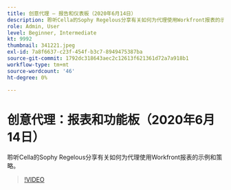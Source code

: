 ```yaml
---
title: 创意代理 — 报告和仪表板（2020年6月14日）
description: 聆听Cella的Sophy Regelous分享有关如何为代理使用Workfront报表的示例和策略。
role: Admin, User
level: Beginner, Intermediate
kt: 9992
thumbnail: 341221.jpeg
exl-id: 7a8f6637-c23f-454f-b3c7-8949475387ba
source-git-commit: 1792dc318643aec2c12613f621361d72a7a918b1
workflow-type: tm+mt
source-wordcount: '46'
ht-degree: 0%

---
```


# 创意代理：报表和功能板（2020年6月14日）

聆听Cella的Sophy Regelous分享有关如何为代理使用Workfront报表的示例和策略。

>[!VIDEO](https://video.tv.adobe.com/v/341221/?quality=12&learn=on)
